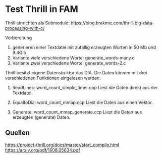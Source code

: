 # Test Thrill in FAM

Thrill einrichten als Submodule:
https://blog.brakmic.com/thrill-big-data-processing-with-c/

Vorbereitung
1. generieren einer Textdatei mit zufällig erzeugten Worten in 50 Mb und 9.4Gib
2. Variante viele verschiedene Worte: generate_words-many.c
3. Variante zwei verschiedene Worte: generate_words-2.c


Thrill besitzt eigene Datenstruktur das DIA. Die Daten können mit drei verschiedenen Funktionen eingelesen werden:

1. ReadLines: word_count_simple_timer.cpp
Liest die Daten direkt aus der Textdatei.

2. EqualtoDia: word_count_mmap.ccp
Liest die Daten aus einen Vektor.

3. Generate: word_count_mmap_generate.ccp
Liest die Daten aus erzeugten (generate) Daten.

## Quellen

https://project-thrill.org/docs/master/start_compile.html
https://arxiv.org/pdf/1608.05634.pdf
